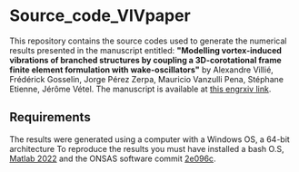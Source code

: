 # Source_code_VIVpaper
This repository contains the source codes used to generate the numerical results presented in the manuscript entitled: **"Modelling vortex-induced vibrations of branched structures by coupling a 3D-corotational frame finite element formulation with wake-oscillators"** by 
Alexandre Villié, Frédérick Gosselin, Jorge Pérez Zerpa, Mauricio Vanzulli Pena, Stéphane Etienne, Jérôme Vétel. The manuscript is available at [this engrxiv link](https://engrxiv.org/preprint/view/3094).


## Requirements 
The results were generated using a computer with a Windows OS, a 64-bit architecture To reproduce the results you must have installed a bash O.S, [Matlab 2022](hhttps://www.mathworks.com/company/newsroom/mathworks-introduces-release-2022a-of-matlab-and-simulink.html) and the ONSAS software commit [2e096c](https://github.com/ONSAS/ONSAS.m/tree/d2da99f1389ea9e4916eb26f07e6c742062e096c). 




